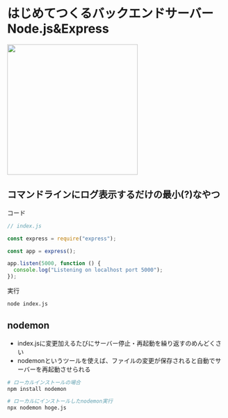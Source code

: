# はじめてつくるバックエンドサーバー Node.js&Express

<img src="https://m.media-amazon.com/images/I/71LFwoCEF6L._SL1500_.jpg" width="300px">

## コマンドラインにログ表示するだけの最小(?)なやつ

コード

```javascript
// index.js

const express = require("express");

const app = express();

app.listen(5000, function () {
  console.log("Listening on localhost port 5000");
});
```

実行
```bash
node index.js
```

## nodemon

- index.jsに変更加えるたびにサーバー停止・再起動を繰り返すのめんどくさい
- nodemonというツールを使えば、ファイルの変更が保存されると自動でサーバーを再起動させられる

```bash
# ローカルインストールの場合
npm install nodemon

# ローカルにインストールしたnodemon実行
npx nodemon hoge.js
```